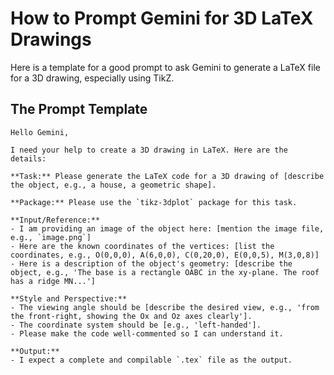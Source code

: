 # How to Prompt Gemini for 3D LaTeX Drawings

Here is a template for a good prompt to ask Gemini to generate a LaTeX file for a 3D drawing, especially using TikZ.

## The Prompt Template

```
Hello Gemini,

I need your help to create a 3D drawing in LaTeX. Here are the details:

**Task:** Please generate the LaTeX code for a 3D drawing of [describe the object, e.g., a house, a geometric shape].

**Package:** Please use the `tikz-3dplot` package for this task.

**Input/Reference:**
- I am providing an image of the object here: [mention the image file, e.g., `image.png`]
- Here are the known coordinates of the vertices: [list the coordinates, e.g., O(0,0,0), A(6,0,0), C(0,20,0), E(0,0,5), M(3,0,8)]
- Here is a description of the object's geometry: [describe the object, e.g., 'The base is a rectangle OABC in the xy-plane. The roof has a ridge MN...']

**Style and Perspective:**
- The viewing angle should be [describe the desired view, e.g., 'from the front-right, showing the Ox and Oz axes clearly'].
- The coordinate system should be [e.g., 'left-handed'].
- Please make the code well-commented so I can understand it.

**Output:**
- I expect a complete and compilable `.tex` file as the output.
```

